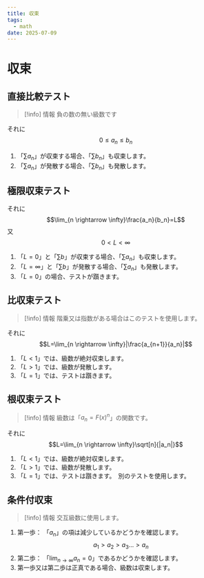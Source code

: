 ```yaml
---
title: 収束
tags:
  - math
date: 2025-07-09
---
```


# 収束

## 直接比較テスト

> [!info] 情報
>負の数の無い級数です

それに $$0 \leq a_n \leq b_n$$
1. 「$\sum a_n$」が収束する場合、「$\sum b_n$」も収束します。
2. 「$\sum a_n$」が発散する場合、「$\sum b_n$」も発散します。

## 極限収束テスト

それに $$\lim_{n \rightarrow \infty}\frac{a_n}{b_n}=L$$
又 $$0 \lt L \lt \infty$$

1. 「$L=0$」と「$\sum b$」が収束する場合、「$\sum a_n$」も収束します。
2. 「$L=\infty$」と「$\sum b$」が発散する場合、「$\sum a_n$」も発散します。
3. 「$L=0$」の場合、テストが躓きます。
## 比収束テスト

> [!info] 情報
> 階乗又は指数がある場合はこのテストを使用します。

それに $$L=\lim_{n \rightarrow \infty}|\frac{a_{n+1}}{a_n}|$$
1. 「$L\lt1$」では、級数が絶対収束します。
2. 「$L\gt1$」では、級数が発散します。
3. 「$L=1$」では、テストは躓きます。
## 根収束テスト

> [!info] 情報
> 級数は「$a_n=F(x)^n$」の関数です。

それに $$L=\lim_{n \rightarrow \infty}\sqrt[n]{|a_n|}$$
1. 「$L\lt1$」では、級数が絶対収束します。
2. 「$L\gt1$」では、級数が発散します。
3. 「$L=1$」では、テストは躓きます。　別のテストを使用します。

## 条件付収束

> [!info] 情報
> 交互級数に使用します。
1. 第一歩： 「$a_n$」の項は減少しているかどうかを確認します。 $$a_1\gt a_2 \gt a_3 \ldots \gt a_n$$
2. 第二歩： 「$\lim_{n\rightarrow\infty}a_n=0$」であるかどうかを確認します。
3. 第一歩又は第二歩は正真である場合、級数は収束します。